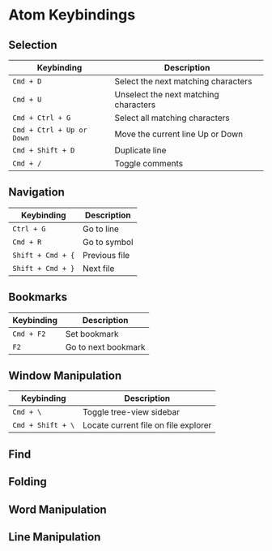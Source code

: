 # Atom Keybindings

## Selection

| Keybinding | Description |
|------------|-------------|
| `Cmd + D` | Select the next matching characters |
| `Cmd + U` | Unselect the next matching characters |
| `Cmd + Ctrl + G` | Select all matching characters |
| `Cmd + Ctrl + Up or Down` | Move the current line Up or Down |
| `Cmd + Shift + D` | Duplicate line |
| `Cmd + /` | Toggle comments |

## Navigation

| Keybinding | Description |
|------------|-------------|
| `Ctrl + G` | Go to line |
| `Cmd + R` | Go to symbol |
| `Shift + Cmd + {` | Previous file |
| `Shift + Cmd + }` | Next file |

## Bookmarks

| Keybinding | Description |
|------------|-------------|
| `Cmd + F2` | Set bookmark |
| `F2` | Go to next bookmark |

## Window Manipulation

| Keybinding | Description |
|------------|-------------|
|	`Cmd + \` | Toggle tree-view sidebar |
| `Cmd + Shift + \` | Locate current file on file explorer |


## Find

## Folding

## Word Manipulation

## Line Manipulation
